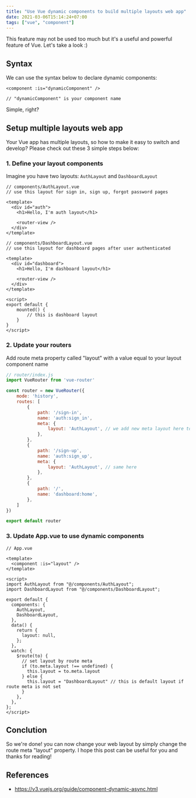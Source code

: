 ```yaml
---
title: "Use Vue dynamic components to build multiple layouts web app"
date: 2021-03-06T15:14:24+07:00
tags: ["vue", "component"]
---
```


This feature may not be used too much but it's a useful and powerful feature of Vue. Let's take a look :)

## Syntax

We can use the syntax below to declare dynamic components:

```vue
<component :is="dynamicComponent" />

// "dynamicComponent" is your component name
```

Simple, right?

## Setup multiple layouts web app

Your Vue app has multiple layouts, so how to make it easy to switch and develop? Please check out these 3 simple steps below:

### 1. Define your layout components

Imagine you have two layouts: `AuthLayout` and `DashboardLayout`

```vue
// components/AuthLayout.vue
// use this layout for sign in, sign up, forgot password pages

<template>
  <div id="auth">
    <h1>Hello, I'm auth layout</h1>

    <router-view />
  </div>
</template>
```

```vue
// components/DashboardLayout.vue
// use this layout for dashboard pages after user authenticated

<template>
  <div id="dashboard">
    <h1>Hello, I'm dashboard layout</h1>

    <router-view />
  </div>
</template>

<script>
export default {
    mounted() {
        // this is dashboard layout
    }
}
</script>
```

### 2. Update your routers

Add route meta property called "layout" with a value equal to your layout component name

```js
// router/index.js
import VueRouter from 'vue-router'

const router = new VueRouter({
    mode: 'history',
    routes: [
        {
            path: '/sign-in',
            name: 'auth:sign_in',
            meta: {
                layout: 'AuthLayout', // we add new meta layout here to use it later
            },
        },
        {
            path: '/sign-up',
            name: 'auth:sign_up',
            meta: {
                layout: 'AuthLayout', // same here
            },
        },
        {
            path: '/',
            name: 'dashboard:home',
        },
    ]
})

export default router
```

### 3. Update App.vue to use dynamic components

```vue
// App.vue

<template>
  <component :is="layout" />
</template>

<script>
import AuthLayout from "@/components/AuthLayout";
import DashboardLayout from "@/components/DashboardLayout";

export default {
  components: {
    AuthLayout,
    DashboardLayout,
  },
  data() {
    return {
      layout: null,
    };
  },
  watch: {
    $route(to) {
      // set layout by route meta
      if (to.meta.layout !== undefined) {
        this.layout = to.meta.layout
      } else {
        this.layout = "DashboardLayout" // this is default layout if route meta is not set
      }
    },
  },
};
</script>
```

## Conclution

So we're done! you can now change your web layout by simply change the route meta "layout" property. I hope this post can be useful for you and thanks for reading!

## References

* https://v3.vuejs.org/guide/component-dynamic-async.html